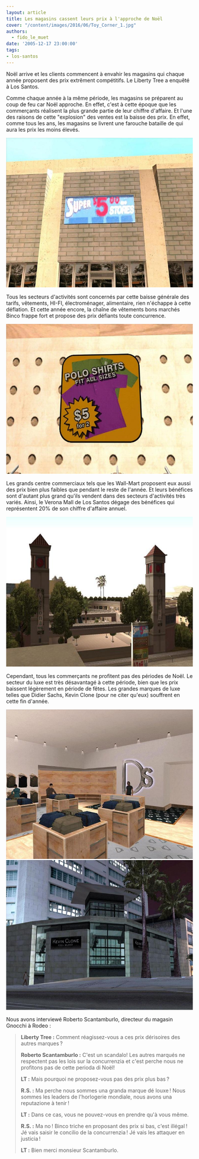 ```yaml
---
layout: article
title: Les magasins cassent leurs prix à l'approche de Noël
cover: "/content/images/2016/06/Toy_Corner_1.jpg"
authors:
  - fido_le_muet
date: '2005-12-17 23:00:00'
tags:
- los-santos
---
```


Noël arrive et les clients commencent à envahir les magasins qui chaque année proposent des prix extrêment compétitifs. Le Liberty Tree a enquêté à Los Santos.

Comme chaque année à la même période, les magasins se préparent au coup de feu car Noël approche. En effet, c'est à cette époque que les commerçants réalisent la plus grande partie de leur chiffre d'affaire. Et l'une des raisons de cette "explosion" des ventes est la baisse des prix. En effet, comme tous les ans, les magasins se livrent une farouche bataille de qui aura les prix les moins élevés.

![](/content/images/2005/01/Pub_Prix_1.jpg)

Tous les secteurs d'activités sont concernés par cette baisse générale des tarifs, vêtements, HI-FI, électroménager, alimentaire, rien n'échappe à cette déflation. Et cette année encore, la chaîne de vêtements bons marchés Binco frappe fort et propose des prix défiants toute concurrence.

![](/content/images/2005/01/Prix_Binco_1.jpg)

Les grands centre commerciaux tels que les Wall-Mart proposent eux aussi des prix bien plus faibles que pendant le reste de l'année. Et leurs bénéfices sont d'autant plus grand qu'ils vendent dans des secteurs d'activités très variés. Ainsi, le Verona Mall de Los Santos dégage des bénéfices qui représentent 20% de son chiffre d'affaire annuel.

![](/content/images/2005/01/Verona_Mall.jpg)

Cependant, tous les commerçants ne profitent pas des périodes de Noël. Le secteur du luxe est très désavantagé à cette période, bien que les prix baissent légèrement en période de fêtes. Les grandes marques de luxe telles que Didier Sachs, Kevin Clone (pour ne citer qu'eux) souffrent en cette fin d'année.

![](/content/images/2005/01/Didier_Sachs_1.jpg)
![](/content/images/2005/01/Kevin_Clone_1.jpg)

Nous avons interviewé Roberto Scantamburlo, directeur du magasin Gnocchi à Rodeo :

> **Liberty Tree :** Comment réagissez-vous a ces prix dérisoires des autres marques ?
> 
> **Roberto Scantamburlo :** C'est un scandalo! Les autres marqués ne respectent pas les lois sur la concurrenzia et c'est perche nous ne profitons pas de cette perioda di Noël!
> 
> **LT :** Mais pourquoi ne proposez-vous pas des prix plus bas ?
> 
> **R.S. :** Ma perche nous sommes una granda marque dé louxe ! Nous sommes les leaders de l'horlogerie mondiale, nous avons una reputazione à tenir !
> 
> **LT :** Dans ce cas, vous ne pouvez-vous en prendre qu'à vous même.
> 
> **R.S. :** Ma no ! Binco triche en proposant des prix si bas, c'est illégal ! Jé vais saisir le concilio de la concurrenzia ! Jé vais les attaquer en justicia !
> 
> **LT :** Bien merci monsieur Scantamburlo.